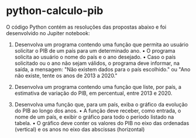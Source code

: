 # python-calculo-pib

O código Python contém as resoluções das propostas abaixo e foi desenvolvido no Jupiter notebook:

1. Desenvolva um programa contendo uma função que permita ao usuário solicitar o PIB de um país para um determinado ano.
• O programa solicita ao usuário o nome do país e o ano desejado.
• Caso o país solicitado ou o ano não sejam válidos, o programa deve informar, na saída, a mensagem: "Não existem dados para o país escolhido." ou "Ano não existe, tente os anos de 2013 a 2020."

2. Desenvolva um programa contendo uma função que liste, por país, a estimativa de variação do PIB, em percentual, entre 2013 e 2020.

3. Desenvolva uma função que, para um país, exiba o gráfico da evolução do PIB ao longo dos anos.
• A função deve receber, como entrada, o nome de um país, e exibir o gráfico para todo o período listado na tabela.
• O gráfico deve conter os valores do PIB no eixo das ordenadas (vertical) e os anos no eixo das abscissas (horizontal)
